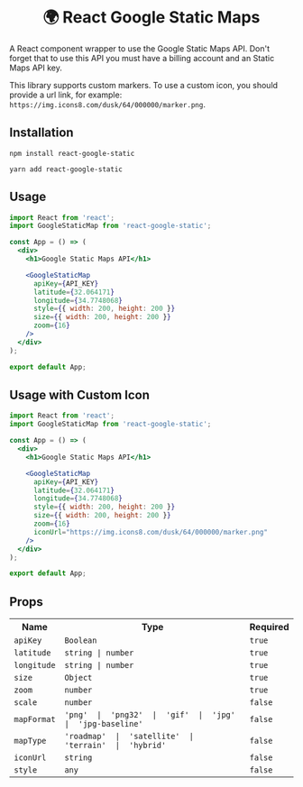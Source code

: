 <h1 align="center">
   🌍 React Google Static Maps
</h1>

A React component wrapper to use the Google Static Maps API. Don't forget that to use this API you must have a billing account and an Static Maps API key. 

This library supports custom markers. To use a custom icon, you should provide a url link, for example: `https://img.icons8.com/dusk/64/000000/marker.png`.
  

## Installation

```
npm install react-google-static
```

```
yarn add react-google-static
```

## Usage

```jsx
import React from 'react';
import GoogleStaticMap from 'react-google-static';

const App = () => (
  <div>
    <h1>Google Static Maps API</h1>

    <GoogleStaticMap
      apiKey={API_KEY}
      latitude={32.064171}
      longitude={34.7748068}
      style={{ width: 200, height: 200 }}
      size={{ width: 200, height: 200 }}
      zoom={16}
    />
  </div>
);

export default App;
```

## Usage with Custom Icon

```jsx
import React from 'react';
import GoogleStaticMap from 'react-google-static';

const App = () => (
  <div>
    <h1>Google Static Maps API</h1>

    <GoogleStaticMap
      apiKey={API_KEY}
      latitude={32.064171}
      longitude={34.7748068}
      style={{ width: 200, height: 200 }}
      size={{ width: 200, height: 200 }}
      zoom={16}
      iconUrl="https://img.icons8.com/dusk/64/000000/marker.png"
    />
  </div>
);

export default App;
```


## Props

<table>
  <tr>
    <th>Name</th>
    <th>Type</th>
    <th>Required</th>
  </tr>
  <tr>
    <td><code>apiKey</code></td>
    <td><code>Boolean</code></td>
    <td><code>true</code></td>
  </tr>
  <tr>
    <td><code>latitude</code></td>
    <td><code>string | number</code></td>
    <td><code>true</code></td>
  </tr>
    <tr>
    <td><code>longitude</code></td>
    <td><code>string | number</code></td>
    <td><code>true</code></td>
  </tr>
   <tr>
    <td><code>size</code></td>
    <td><code>Object</code></td>
    <td><code>true</code></td>
  </tr>
   <tr>
    <td><code>zoom</code></td>
    <td><code>number</code></td>
    <td><code>true</code></td>
  </tr>
  <tr>
    <td><code>scale</code></td>
    <td><code>number</code></td>
    <td><code>false</code></td>
  </tr>
  <tr>
    <td><code>mapFormat</code></td>
    <td><code>'png'  |  'png32'  |  'gif'  |  'jpg'  |  'jpg-baseline'</code></td>
    <td><code>false</code></td>
  </tr>
   <tr>
    <td><code>mapType</code></td>
    <td><code>'roadmap'  |  'satellite'  |  'terrain'  |  'hybrid'</code></td>
    <td><code>false</code></td>
  </tr>
  <tr>
    <td><code>iconUrl</code></td>
    <td><code>string</code></td>
    <td><code>false</code></td>
  </tr>
  <tr>
    <td><code>style</code></td>
    <td><code>any</code></td>
    <td><code>false</code></td>
  </tr>
</table>
